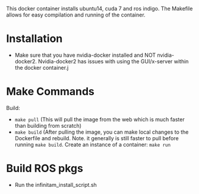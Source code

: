 This docker container installs ubuntu14, cuda 7 and ros indigo. The Makefile allows for easy compilation and running of the container.

# Installation
* Make sure that you have nvidia-docker installed and NOT nvidia-docker2. Nvidia-docker2 has issues with using the GUI/x-server within the docker container.j

# Make Commands
Build: 
* `make pull` (This will pull the image from the web which is much faster than building from scratch)
* `make build` (After pulling the image, you can make local changes to the Dockerfile and rebuild. Note. it generally is still faster to pull before running `make build`.
Create an instance of a container: `make run`

# Build ROS pkgs
* Run the infinitam_install_script.sh

